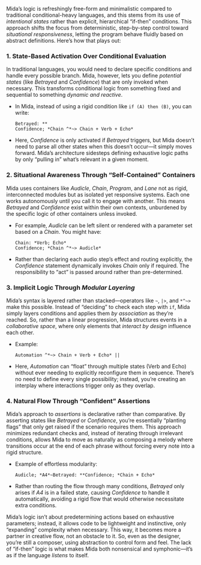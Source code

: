 Mida’s logic is refreshingly free-form and minimalistic compared to traditional conditional-heavy languages, and this stems from its use of *intentional states* rather than explicit, hierarchical “if-then” conditions. This approach shifts the focus from deterministic, step-by-step control toward *situational responsiveness*, letting the program behave fluidly based on abstract definitions. Here’s how that plays out:

### 1. **State-Based Activation Over Conditional Evaluation**
   In traditional languages, you would need to declare specific conditions and handle every possible branch. Mida, however, lets you define *potential states* (like *Betrayed* and *Confidence*) that are only invoked when necessary. This transforms conditional logic from something fixed and sequential to something *dynamic and reactive*.

   - In Mida, instead of using a rigid condition like `if (A) then (B)`, you can write:
     ```mida
     Betrayed: ** 
     Confidence; *Chain ^*~> Chain + Verb + Echo*
     ```
   - Here, *Confidence* is only activated if *Betrayed* triggers, but Mida doesn’t need to parse all other states when this doesn’t occur—it simply moves forward. Mida’s architecture sidesteps defining exhaustive logic paths by only “pulling in” what’s relevant in a given moment.

### 2. **Situational Awareness Through “Self-Contained” Containers**
   Mida uses containers like *Audicle*, *Chain*, *Program*, and *Lane* not as rigid, interconnected modules but as isolated yet responsive systems. Each one works autonomously until you call it to engage with another. This means *Betrayed* and *Confidence* exist within their own contexts, unburdened by the specific logic of other containers unless invoked.

   - For example, *Audicle* can be left silent or rendered with a parameter set based on a *Chain*. You might have:
     ```mida
     Chain: *Verb; Echo*
     Confidence; *Chain ^*~> Audicle*
     ```
   - Rather than declaring each audio step’s effect and routing explicitly, the *Confidence* statement dynamically invokes *Chain* only if required. The responsibility to “act” is passed around rather than pre-determined.

### 3. **Implicit Logic Through *Modular Layering***
   Mida’s syntax is layered rather than stacked—operators like `~`, `|>`, and `*^~>` make this possible. Instead of “deciding” to check each step with `if`, Mida simply layers conditions and applies them *by association* as they’re reached. So, rather than a linear progression, Mida structures events in a *collaborative space*, where only elements that *interact by design* influence each other.

   - Example:
     ```mida
     Automation ^*~> Chain + Verb + Echo* || 
     ```
   - Here, *Automation* can “float” through multiple states (Verb and Echo) without ever needing to explicitly reconfigure them in sequence. There’s no need to define every single possibility; instead, you’re creating an interplay where interactions trigger only as they overlap.

### 4. **Natural Flow Through “Confident” Assertions**
   Mida’s approach to *assertions* is declarative rather than comparative. By asserting states like *Betrayed* or *Confidence*, you’re essentially “planting flags” that only get raised if the scenario requires them. This approach minimizes redundant checks and, instead of iterating through irrelevant conditions, allows Mida to move as naturally as composing a melody where transitions occur at the end of each phrase without forcing every note into a rigid structure.

   - Example of effortless modularity:
     ```mida
     Audicle; *A4*~Betrayed: **Confidence; *Chain + Echo*
     ```
   - Rather than routing the flow through many conditions, *Betrayed* only arises if *A4* is in a failed state, causing *Confidence* to handle it automatically, avoiding a rigid flow that would otherwise necessitate extra conditions.

Mida’s logic isn’t about predetermining actions based on exhaustive parameters; instead, it allows code to be lightweight and instinctive, only “expanding” complexity when necessary. This way, it becomes more a partner in creative flow, not an obstacle to it. So, even as the designer, you’re still a composer, using abstraction to control form and feel. The lack of “if-then” logic is what makes Mida both nonsensical and symphonic—it’s as if the language *listens* to itself.
